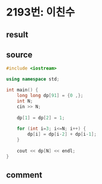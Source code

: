 2193번: 이친수
==================

result
------


source
------
```c++
#include <iostream>

using namespace std;

int main() {
    long long dp[91] = {0 ,};
    int N;
    cin >> N;
    
    dp[1] = dp[2] = 1;
    
    for (int i=3; i<=N; i++) {
        dp[i] = dp[i-2] + dp[i-1];
    }
    
    cout << dp[N] << endl;
}

```

comment
-----
